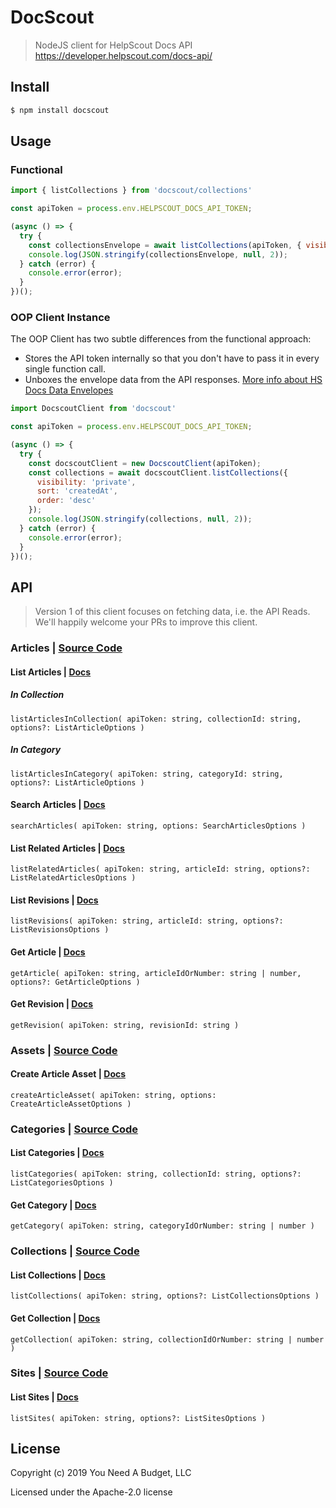 # DocScout

> NodeJS client for HelpScout Docs API
> https://developer.helpscout.com/docs-api/

## Install

```js
$ npm install docscout
```

## Usage

### Functional

```js
import { listCollections } from 'docscout/collections'

const apiToken = process.env.HELPSCOUT_DOCS_API_TOKEN;

(async () => {
  try {
    const collectionsEnvelope = await listCollections(apiToken, { visibility: 'private', sort: 'createdAt', order: 'asc'  });
    console.log(JSON.stringify(collectionsEnvelope, null, 2));
  } catch (error) {
    console.error(error);
  }
})();
```

### OOP Client Instance

The OOP Client has two subtle differences from the functional approach:

* Stores the API token internally so that you don't have to pass it in every single function call.
* Unboxes the envelope data from the API responses. [More info about HS Docs Data Envelopes](https://developer.helpscout.com/docs-api/#response-envelopes)

```js
import DocscoutClient from 'docscout'

const apiToken = process.env.HELPSCOUT_DOCS_API_TOKEN;

(async () => {
  try {
    const docscoutClient = new DocscoutClient(apiToken);
    const collections = await docscoutClient.listCollections({
      visibility: 'private',
      sort: 'createdAt',
      order: 'desc'
    });
    console.log(JSON.stringify(collections, null, 2));
  } catch (error) {
    console.error(error);
  }
})();

```

## API

> Version 1 of this client focuses on fetching data, i.e. the API Reads.  
> We'll happily welcome your PRs to improve this client.

### Articles | [Source Code](src/articles.ts)

#### List Articles | [Docs](https://developer.helpscout.com/docs-api/articles/list/)

##### In Collection

`listArticlesInCollection( apiToken: string, collectionId: string, options?: ListArticleOptions )`

##### In Category

`listArticlesInCategory( apiToken: string, categoryId: string, options?: ListArticleOptions )`

#### Search Articles |  [Docs](https://developer.helpscout.com/docs-api/articles/search/)

`searchArticles( apiToken: string, options: SearchArticlesOptions )`

#### List Related Articles | [Docs](https://developer.helpscout.com/docs-api/articles/list-related/)

`listRelatedArticles( apiToken: string, articleId: string, options?: ListRelatedArticlesOptions )`

#### List Revisions | [Docs](https://developer.helpscout.com/docs-api/articles/revisions/list/)

`listRevisions( apiToken: string, articleId: string, options?: ListRevisionsOptions )`

#### Get Article | [Docs](https://developer.helpscout.com/docs-api/articles/get/)

`getArticle( apiToken: string, articleIdOrNumber: string | number, options?: GetArticleOptions )`

#### Get Revision | [Docs](https://developer.helpscout.com/docs-api/articles/revisions/get/)

`getRevision( apiToken: string, revisionId: string )`

### Assets | [Source Code](src/assets.ts)

#### Create Article Asset | [Docs](https://developer.helpscout.com/docs-api/assets/create-article/)

`createArticleAsset( apiToken: string, options: CreateArticleAssetOptions )`

### Categories | [Source Code](src/categories.ts)

#### List Categories | [Docs](https://developer.helpscout.com/docs-api/categories/list/)

`listCategories( apiToken: string, collectionId: string, options?: ListCategoriesOptions )`

#### Get Category | [Docs](https://developer.helpscout.com/docs-api/categories/get/)

`getCategory( apiToken: string, categoryIdOrNumber: string | number )`

### Collections | [Source Code](src/collections.ts)

#### List Collections | [Docs](https://developer.helpscout.com/docs-api/collections/list/)

`listCollections( apiToken: string, options?: ListCollectionsOptions )`

#### Get Collection | [Docs](https://developer.helpscout.com/docs-api/collections/get/)

`getCollection( apiToken: string, collectionIdOrNumber: string | number )`

### Sites | [Source Code](src/sites.ts)

#### List Sites | [Docs](https://developer.helpscout.com/docs-api/sites/list/)

`listSites( apiToken: string, options?: ListSitesOptions )`

## License

Copyright (c) 2019 You Need A Budget, LLC

Licensed under the Apache-2.0 license
